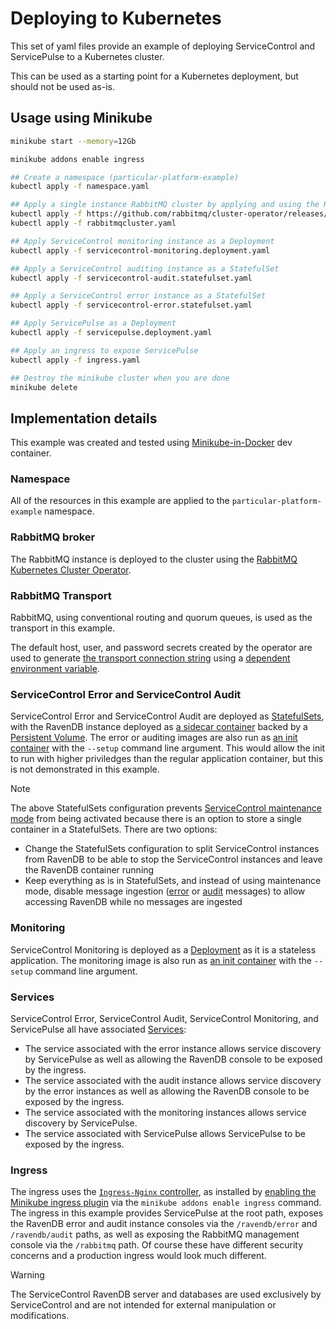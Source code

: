# Deploying to Kubernetes

This set of yaml files provide an example of deploying ServiceControl and ServicePulse to a Kubernetes cluster.

This can be used as a starting point for a Kubernetes deployment, but should not be used as-is.

## Usage using Minikube

```bash
minikube start --memory=12Gb

minikube addons enable ingress

## Create a namespace (particular-platform-example)
kubectl apply -f namespace.yaml

## Apply a single instance RabbitMQ cluster by applying and using the RabbitMQ cluster operator
kubectl apply -f https://github.com/rabbitmq/cluster-operator/releases/latest/download/cluster-operator.yml
kubectl apply -f rabbitmqcluster.yaml

## Apply ServiceControl monitoring instance as a Deployment
kubectl apply -f servicecontrol-monitoring.deployment.yaml

## Apply a ServiceControl auditing instance as a StatefulSet
kubectl apply -f servicecontrol-audit.statefulset.yaml

## Apply a ServiceControl error instance as a StatefulSet
kubectl apply -f servicecontrol-error.statefulset.yaml

## Apply ServicePulse as a Deployment
kubectl apply -f servicepulse.deployment.yaml

## Apply an ingress to expose ServicePulse
kubectl apply -f ingress.yaml

## Destroy the minikube cluster when you are done
minikube delete
```

## Implementation details

This example was created and tested using [Minikube-in-Docker](https://github.com/devcontainers/templates/tree/main/src/kubernetes-helm-minikube) dev container. 

### Namespace

All of the resources in this example are applied to the `particular-platform-example` namespace.

### RabbitMQ broker

The RabbitMQ instance is deployed to the cluster using the [RabbitMQ Kubernetes Cluster Operator](https://www.rabbitmq.com/kubernetes/operator/operator-overview). 

### RabbitMQ Transport

RabbitMQ, using conventional routing and quorum queues, is used as the transport in this example. 

The default host, user, and password secrets created by the operator are used to generate [the transport connection string](https://docs.particular.net/transports/rabbitmq/connection-settings#transport-layer-security-support) using a [dependent environment variable](https://kubernetes.io/docs/tasks/inject-data-application/define-interdependent-environment-variables/).

### ServiceControl Error and ServiceControl Audit

ServiceControl Error and ServiceControl Audit are deployed as [StatefulSets](https://kubernetes.io/docs/concepts/workloads/controllers/statefulset/), with the RavenDB instance deployed as [a sidecar container](https://kubernetes.io/docs/concepts/workloads/pods/sidecar-containers/) backed by a [Persistent Volume](https://kubernetes.io/docs/concepts/storage/persistent-volumes/). The error or auditing images are also run as [an init container](https://kubernetes.io/docs/concepts/workloads/pods/init-containers/) with the `--setup` command line argument. This would allow the init to run with higher priviledges than the regular application container, but this is not demonstrated in this example. 

> [!NOTE]
> The above StatefulSets configuration prevents [ServiceControl maintenance mode](https://docs.particular.net/servicecontrol/ravendb/accessing-database#container-deployment) from being activated because there is an option to store a single container in a StatefulSets.
> There are two options:
> - Change the StatefulSets configuration to split ServiceControl instances from RavenDB to be able to stop the ServiceControl instances and leave the RavenDB container running
> - Keep everything as is in StatefulSets, and instead of using maintenance mode, disable message ingestion ([error](https://docs.particular.net/servicecontrol/servicecontrol-instances/configuration#recoverability-servicecontrolingesterrormessages) or [audit](https://docs.particular.net/servicecontrol/audit-instances/configuration#recoverability-servicecontrolingestauditmessages) messages) to allow accessing RavenDB while no messages are ingested

### Monitoring

ServiceControl Monitoring is deployed as a [Deployment](https://kubernetes.io/docs/concepts/workloads/controllers/deployment/) as it is a stateless application. The monitoring image is also run as [an init container](https://kubernetes.io/docs/concepts/workloads/pods/init-containers/) with the `--setup` command line argument.

### Services

ServiceControl Error, ServiceControl Audit, ServiceControl Monitoring, and ServicePulse all have associated [Services](https://kubernetes.io/docs/concepts/services-networking/service/):

- The service associated with the error instance allows service discovery by ServicePulse as well as allowing the RavenDB console to be exposed by the ingress.
- The service associated with the audit instance allows service discovery by the error instances as well as allowing the RavenDB console to be exposed by the ingress.
- The service associated with the monitoring instances allows service discovery by ServicePulse.
- The service associated with ServicePulse allows ServicePulse to be exposed by the ingress.

### Ingress

The ingress uses the [`Ingress-Nginx` controller](https://kubernetes.github.io/ingress-nginx/), as installed by [enabling the Minikube ingress plugin](https://kubernetes.io/docs/tasks/access-application-cluster/ingress-minikube/) via the `minikube addons enable ingress` command. The ingress in this example provides ServicePulse at the root path, exposes the RavenDB error and audit instance consoles via the `/ravendb/error` and `/ravendb/audit` paths, as well as exposing the RabbitMQ management console via the `/rabbitmq` path. Of course these have different security concerns and a production ingress would look much different.

> [!WARNING]
> The ServiceControl RavenDB server and databases are used exclusively by ServiceControl and are not intended for external manipulation or modifications.
